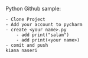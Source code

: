 Python Github sample:

    - Clone Project
    - Add your account to pycharm
    - create <your name>.py
        - add print("salam")
        - add print(<your name>)
    - comit and push
    kiana naseri
